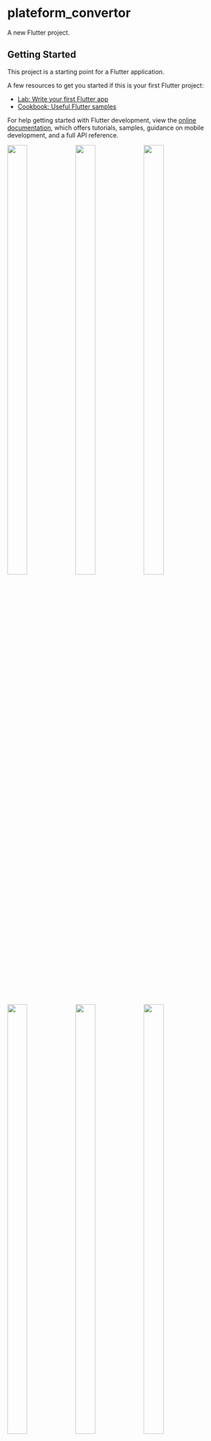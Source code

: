 # plateform_convertor

A new Flutter project.

## Getting Started

This project is a starting point for a Flutter application.

A few resources to get you started if this is your first Flutter project:

- [Lab: Write your first Flutter app](https://docs.flutter.dev/get-started/codelab)
- [Cookbook: Useful Flutter samples](https://docs.flutter.dev/cookbook)

For help getting started with Flutter development, view the
[online documentation](https://docs.flutter.dev/), which offers tutorials,
samples, guidance on mobile development, and a full API reference.

<p>

<img src="https://user-images.githubusercontent.com/124335197/236200270-5685117e-e727-43ff-8c57-e37ca1bc5d52.jpg" height="50%" width="30%">
<img src="https://user-images.githubusercontent.com/124335197/236200279-94f79cdf-1f6e-4be8-a4c0-f1ae17efb1e1.jpg" height="50%" width="30%">
<img src="https://user-images.githubusercontent.com/124335197/236200284-b9abd67a-a213-4d32-9dcf-fb12921cdfab.jpg" height="50%" width="30%">
<img src="https://user-images.githubusercontent.com/124335197/236200289-74d990e6-da2f-4fd0-9735-cdd016d34f95.jpg" height="50%" width="30%">
<img src="https://user-images.githubusercontent.com/124335197/236200293-3606ff42-d976-42a4-b50b-742e7c6c7768.jpg" height="50%" width="30%">
<img src="https://user-images.githubusercontent.com/124335197/236200294-deb0a23e-7b25-4b80-a62a-718748454917.jpg" height="50%" width="30%">
<img src="https://user-images.githubusercontent.com/124335197/236200298-4e5fce8c-c824-46ed-967c-31d9806519be.jpg" height="50%" width="30%">
<img src="https://user-images.githubusercontent.com/124335197/236200300-d1c14480-e7e1-45df-8935-5810a5f15329.jpg" height="50%" width="30%">
<img src="https://user-images.githubusercontent.com/124335197/236200304-0b8f0a48-0023-4156-94ad-f76e2ee3a7a6.jpg" height="50%" width="30%">
<img src="https://user-images.githubusercontent.com/124335197/236200307-6bb11e03-8f10-4cad-b277-b283e9120dc9.jpg" height="50%" width="30%">
<img src="https://user-images.githubusercontent.com/124335197/236200312-8d9ecbc8-0ff2-4c27-9cfb-2567fed7b9ac.jpg" height="50%" width="30%">
<img src="https://user-images.githubusercontent.com/124335197/236200315-9721972a-9653-46de-8920-8db7db314767.jpg" height="50%" width="30%">
<img src="https://user-images.githubusercontent.com/124335197/236200318-2c98cfa9-c374-4efd-8df9-03f4a2ff56e7.jpg" height="50%" width="30%">

</p>
